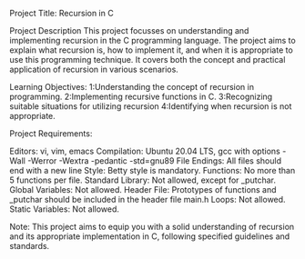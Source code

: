 Project Title: Recursion in C


Project Description
This project focusses on understanding and implementing recursion in the C programming language. The project aims to explain what recursion is, how to implement it, and when it is appropriate to use this programming technique. It covers both the concept and practical application of recursion in various scenarios.

Learning Objectives:
1:Understanding the concept of recursion in programming.
2:Implementing recursive functions in C.
3:Recognizing suitable situations for utilizing recursion
4:Identifying when recursion is not appropriate.

Project Requirements:

Editors: vi, vim, emacs
Compilation: Ubuntu 20.04 LTS, gcc with options -Wall -Werror -Wextra -pedantic -std=gnu89
File Endings: All files should end with a new line
Style: Betty style is mandatory.
Functions: No more than 5 functions per file.
Standard Library: Not allowed, except for _putchar.
Global Variables: Not allowed.
Header File: Prototypes of functions and _putchar should be included in the header file main.h
Loops: Not allowed.
Static Variables: Not allowed.

Note:
This project aims to equip you with a solid understanding of recursion and its appropriate implementation in C, following specified guidelines and standards.

